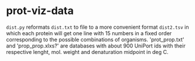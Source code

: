 # prot-viz-data

`dist.py` reformats `dist.txt` to file to a more convenient format `dist2.tsv` in which each protein will get one line with 15 numbers in a fixed order corresponding to the possible combinations of organisms.
'prot_prop.txt' and 'prop_prop.xlxs?' are databases with about 900 UniPort ids with their respective lenght, mol. weight and denaturation midpoint in deg C.
